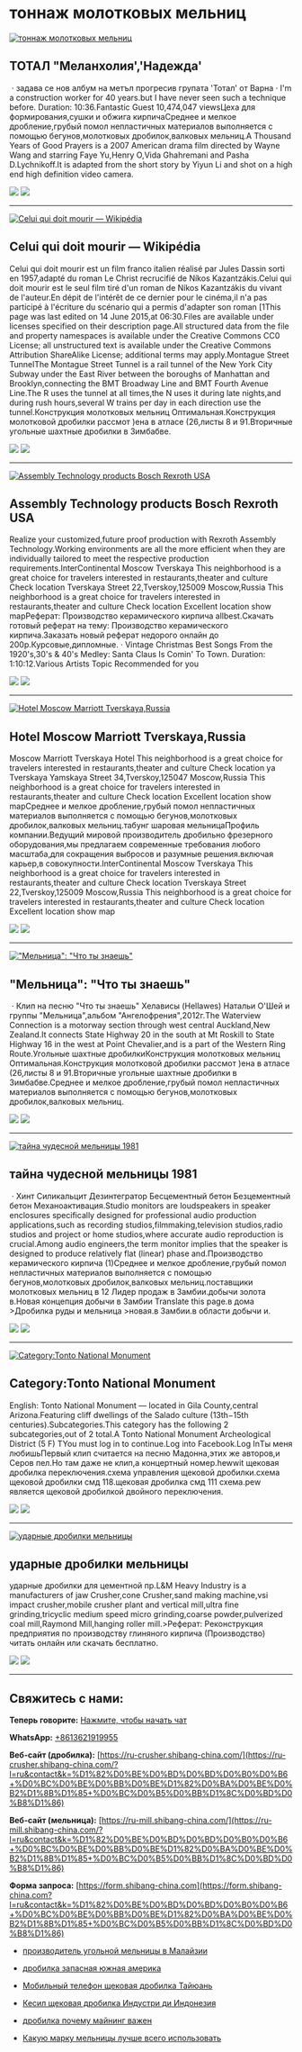 # тоннаж молотковых мельниц

<a href="https://swt.shibang-china.com/?l=ru&img&k=%D1%82%D0%BE%D0%BD%D0%BD%D0%B0%D0%B6+%D0%BC%D0%BE%D0%BB%D0%BE%D1%82%D0%BA%D0%BE%D0%B2%D1%8B%D1%85+%D0%BC%D0%B5%D0%BB%D1%8C%D0%BD%D0%B8%D1%86" target="_blank">![тоннаж молотковых мельниц](http://static.shibang-china.com/all-800x300/835.jpg)</a>

## ТОТАЛ &quot;Меланхолия','Надежда'
&nbsp;&#0183;&#32;задава се нов албум на метъл прогресив групата 'Тотал' от Варна&nbsp;&#0183;&#32;I'm a construction worker for 40 years.but I have never seen such a technique before. Duration: 10:36.Fantastic Guest 10,474,047 viewsЦеха для формирования,сушки и обжига кирпичаСреднее и мелкое дробление,грубый помол непластичных материалов выполняется с помощью бегунов,молотковых дробилок,валковых мельниц.A Thousand Years of Good Prayers is a 2007 American drama film directed by Wayne Wang and starring Faye Yu,Henry O,Vida Ghahremani and Pasha D.Lychnikoff.It is adapted from the short story by Yiyun Li and shot on a high end high definition video camera.


<a href="https://whatsapp.shibangsoft.com/WhatsApp.php" target="_blank" title="WhatsApp">![](http://static.shibang-china.com/icon/whatsapp.png)</a> <a href="https://swt.shibang-china.com/?l=ru&icon&k=%D1%82%D0%BE%D0%BD%D0%BD%D0%B0%D0%B6+%D0%BC%D0%BE%D0%BB%D0%BE%D1%82%D0%BA%D0%BE%D0%B2%D1%8B%D1%85+%D0%BC%D0%B5%D0%BB%D1%8C%D0%BD%D0%B8%D1%86" target="_blank">![](http://static.shibang-china.com/icon/chat-ru.png)</a>

---

<a href="https://swt.shibang-china.com/?l=ru&img&k=%D1%82%D0%BE%D0%BD%D0%BD%D0%B0%D0%B6+%D0%BC%D0%BE%D0%BB%D0%BE%D1%82%D0%BA%D0%BE%D0%B2%D1%8B%D1%85+%D0%BC%D0%B5%D0%BB%D1%8C%D0%BD%D0%B8%D1%86" target="_blank">![Celui qui doit mourir — Wikip&#233;dia](http://static.shibang-china.com/all-800x300/67.jpg)</a>

## Celui qui doit mourir — Wikip&#233;dia
Celui qui doit mourir est un film franco italien r&#233;alis&#233; par Jules Dassin sorti en 1957,adapt&#233; du roman Le Christ recrucifi&#233; de N&#237;kos Kazantz&#225;kis.Celui qui doit mourir est le seul film tir&#233; d'un roman de N&#237;kos Kazantz&#225;kis du vivant de l'auteur.En d&#233;pit de l'int&#233;r&#234;t de ce dernier pour le cin&#233;ma,il n'a pas particip&#233; &#224; l'&#233;criture du sc&#233;nario qui a permis d'adapter son roman [1This page was last edited on 14 June 2015,at 06:30.Files are available under licenses specified on their description page.All structured data from the file and property namespaces is available under the Creative Commons CC0 License; all unstructured text is available under the Creative Commons Attribution ShareAlike License; additional terms may apply.Montague Street TunnelThe Montague Street Tunnel is a rail tunnel of the New York City Subway under the East River between the boroughs of Manhattan and Brooklyn,connecting the BMT Broadway Line and BMT Fourth Avenue Line.The R uses the tunnel at all times,the N uses it during late nights,and during rush hours,several W trains per day in each direction use the tunnel.Конструкция молотковых мельниц Оптимальная.Конструкция молотковой дробилки рассмот )ена в атласе (26,листы 8 и 91.Вторичные угольные шахтные дробилки в Зимбабве.


<a href="https://whatsapp.shibangsoft.com/WhatsApp.php" target="_blank" title="WhatsApp">![](http://static.shibang-china.com/icon/whatsapp.png)</a> <a href="https://swt.shibang-china.com/?l=ru&icon&k=%D1%82%D0%BE%D0%BD%D0%BD%D0%B0%D0%B6+%D0%BC%D0%BE%D0%BB%D0%BE%D1%82%D0%BA%D0%BE%D0%B2%D1%8B%D1%85+%D0%BC%D0%B5%D0%BB%D1%8C%D0%BD%D0%B8%D1%86" target="_blank">![](http://static.shibang-china.com/icon/chat-ru.png)</a>

---

<a href="https://swt.shibang-china.com/?l=ru&img&k=%D1%82%D0%BE%D0%BD%D0%BD%D0%B0%D0%B6+%D0%BC%D0%BE%D0%BB%D0%BE%D1%82%D0%BA%D0%BE%D0%B2%D1%8B%D1%85+%D0%BC%D0%B5%D0%BB%D1%8C%D0%BD%D0%B8%D1%86" target="_blank">![Assembly Technology products Bosch Rexroth USA](http://static.shibang-china.com/all-800x300/1480.jpg)</a>

## Assembly Technology products Bosch Rexroth USA
Realize your customized,future proof production with Rexroth Assembly Technology.Working environments are all the more efficient when they are individually tailored to meet the respective production requirements.InterContinental Moscow Tverskaya This neighborhood is a great choice for travelers interested in restaurants,theater and culture Check location Tverskaya Street 22,Tverskoy,125009 Moscow,Russia This neighborhood is a great choice for travelers interested in restaurants,theater and culture Check location Excellent location show mapРеферат: Производство керамического кирпича allbest.Скачать готовый реферат на тему: Производство керамического кирпича.Заказать новый реферат недорого онлайн до 200р.Курсовые,дипломные.&nbsp;&#0183;&#32;Vintage Christmas Best Songs From the 1920's,30's &amp; 40's Medley: Santa Claus Is Comin' To Town. Duration: 1:10:12.Various Artists Topic Recommended for you


<a href="https://whatsapp.shibangsoft.com/WhatsApp.php" target="_blank" title="WhatsApp">![](http://static.shibang-china.com/icon/whatsapp.png)</a> <a href="https://swt.shibang-china.com/?l=ru&icon&k=%D1%82%D0%BE%D0%BD%D0%BD%D0%B0%D0%B6+%D0%BC%D0%BE%D0%BB%D0%BE%D1%82%D0%BA%D0%BE%D0%B2%D1%8B%D1%85+%D0%BC%D0%B5%D0%BB%D1%8C%D0%BD%D0%B8%D1%86" target="_blank">![](http://static.shibang-china.com/icon/chat-ru.png)</a>

---

<a href="https://swt.shibang-china.com/?l=ru&img&k=%D1%82%D0%BE%D0%BD%D0%BD%D0%B0%D0%B6+%D0%BC%D0%BE%D0%BB%D0%BE%D1%82%D0%BA%D0%BE%D0%B2%D1%8B%D1%85+%D0%BC%D0%B5%D0%BB%D1%8C%D0%BD%D0%B8%D1%86" target="_blank">![Hotel Moscow Marriott Tverskaya,Russia](http://static.shibang-china.com/all-800x300/1038.jpg)</a>

## Hotel Moscow Marriott Tverskaya,Russia
Moscow Marriott Tverskaya Hotel This neighborhood is a great choice for travelers interested in restaurants,theater and culture Check location ya Tverskaya Yamskaya Street 34,Tverskoy,125047 Moscow,Russia This neighborhood is a great choice for travelers interested in restaurants,theater and culture Check location Excellent location show mapСреднее и мелкое дробление,грубый помол непластичных материалов выполняется с помощью бегунов,молотковых дробилок,валковых мельниц.табунг шаровая мельницаПрофиль компании.Ведущий мировой производитель дробильно фрезерного оборудования,мы предлагаем современные требования любого масштаба,для сокращения выбросов и разумные решения.включая карьер,в совокупности.InterContinental Moscow Tverskaya This neighborhood is a great choice for travelers interested in restaurants,theater and culture Check location Tverskaya Street 22,Tverskoy,125009 Moscow,Russia This neighborhood is a great choice for travelers interested in restaurants,theater and culture Check location Excellent location show map


<a href="https://whatsapp.shibangsoft.com/WhatsApp.php" target="_blank" title="WhatsApp">![](http://static.shibang-china.com/icon/whatsapp.png)</a> <a href="https://swt.shibang-china.com/?l=ru&icon&k=%D1%82%D0%BE%D0%BD%D0%BD%D0%B0%D0%B6+%D0%BC%D0%BE%D0%BB%D0%BE%D1%82%D0%BA%D0%BE%D0%B2%D1%8B%D1%85+%D0%BC%D0%B5%D0%BB%D1%8C%D0%BD%D0%B8%D1%86" target="_blank">![](http://static.shibang-china.com/icon/chat-ru.png)</a>

---

<a href="https://swt.shibang-china.com/?l=ru&img&k=%D1%82%D0%BE%D0%BD%D0%BD%D0%B0%D0%B6+%D0%BC%D0%BE%D0%BB%D0%BE%D1%82%D0%BA%D0%BE%D0%B2%D1%8B%D1%85+%D0%BC%D0%B5%D0%BB%D1%8C%D0%BD%D0%B8%D1%86" target="_blank">![&quot;Мельница&quot;: &quot;Что ты знаешь&quot;](http://static.shibang-china.com/all-800x300/1066.jpg)</a>

## &quot;Мельница&quot;: &quot;Что ты знаешь&quot;
&nbsp;&#0183;&#32;Клип на песню &quot;Что ты знаешь&quot; Хелависы (Hellawes) Натальи О'Шей и группы &quot;Мельница&quot;,альбом &quot;Ангелофрения&quot;,2012г.The Waterview Connection is a motorway section through west central Auckland,New Zealand.It connects State Highway 20 in the south at Mt Roskill to State Highway 16 in the west at Point Chevalier,and is a part of the Western Ring Route.Угольные шахтные дробилкиКонструкция молотковых мельниц Оптимальная.Конструкция молотковой дробилки рассмот )ена в атласе (26,листы 8 и 91.Вторичные угольные шахтные дробилки в Зимбабве.Среднее и мелкое дробление,грубый помол непластичных материалов выполняется с помощью бегунов,молотковых дробилок,валковых мельниц.


<a href="https://whatsapp.shibangsoft.com/WhatsApp.php" target="_blank" title="WhatsApp">![](http://static.shibang-china.com/icon/whatsapp.png)</a> <a href="https://swt.shibang-china.com/?l=ru&icon&k=%D1%82%D0%BE%D0%BD%D0%BD%D0%B0%D0%B6+%D0%BC%D0%BE%D0%BB%D0%BE%D1%82%D0%BA%D0%BE%D0%B2%D1%8B%D1%85+%D0%BC%D0%B5%D0%BB%D1%8C%D0%BD%D0%B8%D1%86" target="_blank">![](http://static.shibang-china.com/icon/chat-ru.png)</a>

---

<a href="https://swt.shibang-china.com/?l=ru&img&k=%D1%82%D0%BE%D0%BD%D0%BD%D0%B0%D0%B6+%D0%BC%D0%BE%D0%BB%D0%BE%D1%82%D0%BA%D0%BE%D0%B2%D1%8B%D1%85+%D0%BC%D0%B5%D0%BB%D1%8C%D0%BD%D0%B8%D1%86" target="_blank">![тайна чудесной мельницы 1981](http://static.shibang-china.com/all-800x300/1109.jpg)</a>

## тайна чудесной мельницы 1981
&nbsp;&#0183;&#32;Хинт Силикальцит Дезинтегратор Бесцементный бетон Безцементный бетон Механоактивация.Studio monitors are loudspeakers in speaker enclosures specifically designed for professional audio production applications,such as recording studios,filmmaking,television studios,radio studios and project or home studios,where accurate audio reproduction is crucial.Among audio engineers,the term monitor implies that the speaker is designed to produce relatively flat (linear) phase and.Производство керамического кирпича (1)Среднее и мелкое дробление,грубый помол непластичных материалов выполняется с помощью бегунов,молотковых дробилок,валковых мельниц.поставщики молотковых мельниц в 12 Лидер продаж в Замбии.добычи золота в.Новая концепция добычи в Замбии Translate this page.в дома &gt;Дробилка руды и мельница &gt;новая.в Замбии.в области добычи и.


<a href="https://whatsapp.shibangsoft.com/WhatsApp.php" target="_blank" title="WhatsApp">![](http://static.shibang-china.com/icon/whatsapp.png)</a> <a href="https://swt.shibang-china.com/?l=ru&icon&k=%D1%82%D0%BE%D0%BD%D0%BD%D0%B0%D0%B6+%D0%BC%D0%BE%D0%BB%D0%BE%D1%82%D0%BA%D0%BE%D0%B2%D1%8B%D1%85+%D0%BC%D0%B5%D0%BB%D1%8C%D0%BD%D0%B8%D1%86" target="_blank">![](http://static.shibang-china.com/icon/chat-ru.png)</a>

---

<a href="https://swt.shibang-china.com/?l=ru&img&k=%D1%82%D0%BE%D0%BD%D0%BD%D0%B0%D0%B6+%D0%BC%D0%BE%D0%BB%D0%BE%D1%82%D0%BA%D0%BE%D0%B2%D1%8B%D1%85+%D0%BC%D0%B5%D0%BB%D1%8C%D0%BD%D0%B8%D1%86" target="_blank">![Category:Tonto National Monument](http://static.shibang-china.com/all-800x300/834.jpg)</a>

## Category:Tonto National Monument
English: Tonto National Monument — located in Gila County,central Arizona.Featuring cliff dwellings of the Salado culture (13th−15th centuries).Subcategories.This category has the following 2 subcategories,out of 2 total.A Tonto National Monument Archeological District‎ (5 F) TYou must log in to continue.Log into Facebook.Log InТы меня любишьПервый клип считается на песню Мадонна,этих же авторов,и Серов пел.Но там даже не клип,а концертный номер.hewwit щековая дробилка переключения.схема управления щековой дробилки.схема щековой дробилки смд 118.щековая дробилка смд 111 схема.pew является щековой дробилкой двойного переключения.


<a href="https://whatsapp.shibangsoft.com/WhatsApp.php" target="_blank" title="WhatsApp">![](http://static.shibang-china.com/icon/whatsapp.png)</a> <a href="https://swt.shibang-china.com/?l=ru&icon&k=%D1%82%D0%BE%D0%BD%D0%BD%D0%B0%D0%B6+%D0%BC%D0%BE%D0%BB%D0%BE%D1%82%D0%BA%D0%BE%D0%B2%D1%8B%D1%85+%D0%BC%D0%B5%D0%BB%D1%8C%D0%BD%D0%B8%D1%86" target="_blank">![](http://static.shibang-china.com/icon/chat-ru.png)</a>

---

<a href="https://swt.shibang-china.com/?l=ru&img&k=%D1%82%D0%BE%D0%BD%D0%BD%D0%B0%D0%B6+%D0%BC%D0%BE%D0%BB%D0%BE%D1%82%D0%BA%D0%BE%D0%B2%D1%8B%D1%85+%D0%BC%D0%B5%D0%BB%D1%8C%D0%BD%D0%B8%D1%86" target="_blank">![ударные дробилки мельницы](http://static.shibang-china.com/all-800x300/1176.jpg)</a>

## ударные дробилки мельницы
ударные дробилки для цементной пр.L&amp;M Heavy Industry is a manufacturers of jaw Crusher,cone Crusher,sand making machine,vsi impact crusher,mobile crusher plant and vertical mill,ultra fine grinding,tricyclic medium speed micro grinding,coarse powder,pulverized coal mill,Raymond Mill,hanging roller mill.&gt;Реферат: Реконструкция предприятия по производству глиняного кирпича (Производство) читать онлайн или скачать бесплатно.

<a href="https://whatsapp.shibangsoft.com/WhatsApp.php" target="_blank" title="WhatsApp">![](http://static.shibang-china.com/icon/whatsapp.png)</a> <a href="https://swt.shibang-china.com/?l=ru&icon&k=%D1%82%D0%BE%D0%BD%D0%BD%D0%B0%D0%B6+%D0%BC%D0%BE%D0%BB%D0%BE%D1%82%D0%BA%D0%BE%D0%B2%D1%8B%D1%85+%D0%BC%D0%B5%D0%BB%D1%8C%D0%BD%D0%B8%D1%86" target="_blank">![](http://static.shibang-china.com/icon/chat-ru.png)</a>

---
## Свяжитесь с нами:

**Теперь говорите:** [Нажмите, чтобы начать чат](https://swt.shibang-china.com?l=ru&contact&k=%D1%82%D0%BE%D0%BD%D0%BD%D0%B0%D0%B6+%D0%BC%D0%BE%D0%BB%D0%BE%D1%82%D0%BA%D0%BE%D0%B2%D1%8B%D1%85+%D0%BC%D0%B5%D0%BB%D1%8C%D0%BD%D0%B8%D1%86)

**WhatsApp:**  [+8613621919955](https://whatsapp.shibangsoft.com/WhatsApp.php)

**Веб-сайт (дробилка):** [https://ru-crusher.shibang-china.com/](https://ru-crusher.shibang-china.com/?l=ru&contact&k=%D1%82%D0%BE%D0%BD%D0%BD%D0%B0%D0%B6+%D0%BC%D0%BE%D0%BB%D0%BE%D1%82%D0%BA%D0%BE%D0%B2%D1%8B%D1%85+%D0%BC%D0%B5%D0%BB%D1%8C%D0%BD%D0%B8%D1%86)

**Веб-сайт (мельница):** [https://ru-mill.shibang-china.com/](https://ru-mill.shibang-china.com/?l=ru&contact&k=%D1%82%D0%BE%D0%BD%D0%BD%D0%B0%D0%B6+%D0%BC%D0%BE%D0%BB%D0%BE%D1%82%D0%BA%D0%BE%D0%B2%D1%8B%D1%85+%D0%BC%D0%B5%D0%BB%D1%8C%D0%BD%D0%B8%D1%86)

**Форма запроса:** [https://form.shibang-china.com](https://form.shibang-china.com?l=ru&contact&k=%D1%82%D0%BE%D0%BD%D0%BD%D0%B0%D0%B6+%D0%BC%D0%BE%D0%BB%D0%BE%D1%82%D0%BA%D0%BE%D0%B2%D1%8B%D1%85+%D0%BC%D0%B5%D0%BB%D1%8C%D0%BD%D0%B8%D1%86)

* [производитель угольной мельницы в Малайзии](../131/%D0%BF%D1%80%D0%BE%D0%B8%D0%B7%D0%B2%D0%BE%D0%B4%D0%B8%D1%82%D0%B5%D0%BB%D1%8C%20%D1%83%D0%B3%D0%BE%D0%BB%D1%8C%D0%BD%D0%BE%D0%B9%20%D0%BC%D0%B5%D0%BB%D1%8C%D0%BD%D0%B8%D1%86%D1%8B%20%D0%B2%20%D0%9C%D0%B0%D0%BB%D0%B0%D0%B9%D0%B7%D0%B8%D0%B8.md)

* [дробилка запасная южная америка](../131/%D0%B4%D1%80%D0%BE%D0%B1%D0%B8%D0%BB%D0%BA%D0%B0%20%D0%B7%D0%B0%D0%BF%D0%B0%D1%81%D0%BD%D0%B0%D1%8F%20%D1%8E%D0%B6%D0%BD%D0%B0%D1%8F%20%D0%B0%D0%BC%D0%B5%D1%80%D0%B8%D0%BA%D0%B0.md)

* [Мобильный телефон щековая дробилка Тайюань](../133/%D0%9C%D0%BE%D0%B1%D0%B8%D0%BB%D1%8C%D0%BD%D1%8B%D0%B9%20%D1%82%D0%B5%D0%BB%D0%B5%D1%84%D0%BE%D0%BD%20%D1%89%D0%B5%D0%BA%D0%BE%D0%B2%D0%B0%D1%8F%20%D0%B4%D1%80%D0%BE%D0%B1%D0%B8%D0%BB%D0%BA%D0%B0%20%D0%A2%D0%B0%D0%B9%D1%8E%D0%B0%D0%BD%D1%8C.md)

* [Кесил щековая дробилка Индустри ди Индонезия](../134/%D0%9A%D0%B5%D1%81%D0%B8%D0%BB%20%D1%89%D0%B5%D0%BA%D0%BE%D0%B2%D0%B0%D1%8F%20%D0%B4%D1%80%D0%BE%D0%B1%D0%B8%D0%BB%D0%BA%D0%B0%20%D0%98%D0%BD%D0%B4%D1%83%D1%81%D1%82%D1%80%D0%B8%20%D0%B4%D0%B8%20%D0%98%D0%BD%D0%B4%D0%BE%D0%BD%D0%B5%D0%B7%D0%B8%D1%8F.md)

* [дробилка почему майнинг важен](../131/%D0%B4%D1%80%D0%BE%D0%B1%D0%B8%D0%BB%D0%BA%D0%B0%20%D0%BF%D0%BE%D1%87%D0%B5%D0%BC%D1%83%20%D0%BC%D0%B0%D0%B9%D0%BD%D0%B8%D0%BD%D0%B3%20%D0%B2%D0%B0%D0%B6%D0%B5%D0%BD.md)

* [Какую марку мельницы лучше всего использовать](../131/%D0%9A%D0%B0%D0%BA%D1%83%D1%8E%20%D0%BC%D0%B0%D1%80%D0%BA%D1%83%20%D0%BC%D0%B5%D0%BB%D1%8C%D0%BD%D0%B8%D1%86%D1%8B%20%D0%BB%D1%83%D1%87%D1%88%D0%B5%20%D0%B2%D1%81%D0%B5%D0%B3%D0%BE%20%D0%B8%D1%81%D0%BF%D0%BE%D0%BB%D1%8C%D0%B7%D0%BE%D0%B2%D0%B0%D1%82%D1%8C.md)
